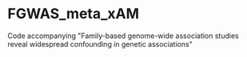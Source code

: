 # FGWAS_meta_xAM
Code accompanying "Family-based genome-wide association studies reveal widespread confounding in genetic associations"

